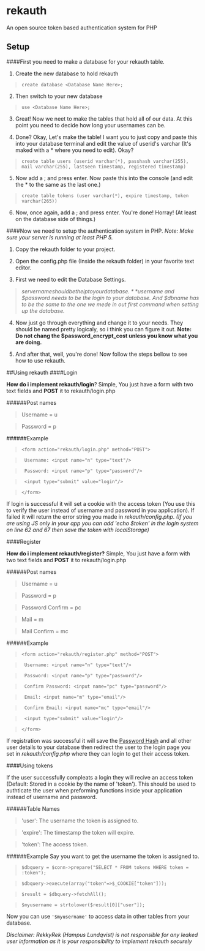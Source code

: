 # rekauth

An open source token based authentication system for PHP

## Setup

####First you need to make a database for your rekauth table.

1. Create the new database to hold rekauth
> ```create database <Database Name Here>;```

2. Then switch to your new database
> ```use <Database Name Here>;```

3. Great! Now we neet to make the tables that hold all of our data. At this point you need to decide how long your usernames can be. 

4. Done? Okay, Let's make the table! I want you to just copy and paste this into your database terminal and edit the value of userid's varchar (It's maked with a * where you need to edit). Okay?
> ```create table users (userid varchar(*), passhash varchar(255), mail varchar(255), lastseen timestamp, registered timestamp)```

5. Now add a ; and press enter. Now paste this into the console (and edit the * to the same as the last one.)
> ```create table tokens (user varchar(*), expire timestamp, token varchar(265))```

6. Now, once again, add a ; and press enter. You're done! Horray! (At least on the database side of things.)

####Now we need to setup the authentication system in PHP.
*Note: Make sure your server is running at least PHP 5.*

1. Copy the rekauth folder to your project.

2. Open the config.php file (Inside the rekauth folder) in your favorite text editor.

3. First we need to edit the Database Settings.
> *$servername should be the ip to your database.*
*$username and $password needs to be the login to your database.*
*And $dbname has to be the same to the one we mede in out first command when setting up the database.*

4. Now just go through everything and change it to your needs. They should be named pretty logicaly, so i think you can figure it out. **Note: Do not chang the $password_encrypt_cost unless you know what you are doing.**

5. And after that, well, you're done! Now follow the steps bellow to see how to use rekauth.

##Using rekauth
####Login

**How do i implement rekauth/login**? Simple, You just have a form with two text fields and **POST** it to rekauth/login.php

######Post names
> Username = u

> Password = p

######Example
> ```<form action="rekauth/login.php" method="POST"> ```

>```  Username: <input name="n" type="text"/> ```

>```  Password: <input name="p" type="password"/> ```

>```  <input type="submit" value="login"/> ```

>``` </form> ```

If login is successful it will set a cookie with the access token (You use this to verify the user instead of username and password in you application). If failed it will return the error string you made in *rekauth/config.php*.
*(If you are using JS only in your app you can add 'echo $token' in the login system on line 62 and 67 then save the token with localStorage)*

####Register

**How do i implement rekauth/register?** Simple, You just have a form with two text fields and **POST** it to rekauth/login.php

######Post names
> Username = u

> Password = p

> Password Confirm = pc

> Mail = m

> Mail Confirm = mc


######Example
> ``` <form action="rekauth/register.php" method="POST"> ```

>```  Username: <input name="n" type="text"/> ```

>```  Password: <input name="p" type="password"/> ```

>```  Confirm Password: <input name="pc" type="password"/> ```

>```  Email: <input name="m" type="email"/> ```

>```  Confirm Email: <input name="mc" type="email"/> ```

>```  <input type="submit" value="login"/> ```

>``` </form> ```

If registration was successful it will save the [Password Hash](https://en.wikipedia.org/wiki/Cryptographic_hash_function) and all other user details to your database then redirect the user to the login page you set in *rekauth/config.php* where they can login to get their access token.

####Using tokens

If the user successfully compleats a login they will recive an access token (Default: Stored in a cookie by the name of 'token').
This should be used to authticate the user when preforming functions inside your application instead of username and password.

######Table Names
>'user': The username the token is assigned to.

>'expire': The timestamp the token will expire.

>'token': The access token.

######Example
Say you want to get the username the token is assigned to.

> ``` $dbquery = $conn->prepare("SELECT * FROM tokens WHERE token = :token"); ```

> ``` $dbquery->execute(array("token"=>$_COOKIE["token"])); ```

> ``` $result = $dbquery->fetchAll(); ```

> ``` $myusername = strtolower($result[0]["user"]); ```

Now you can use ```'$myusername'``` to access data in other tables from your database.

*Disclaimer: RekkyRek (Hampus Lundqvist) is not responsible for any leaked user information as it is your responsibility to implement  rekauth securely*
